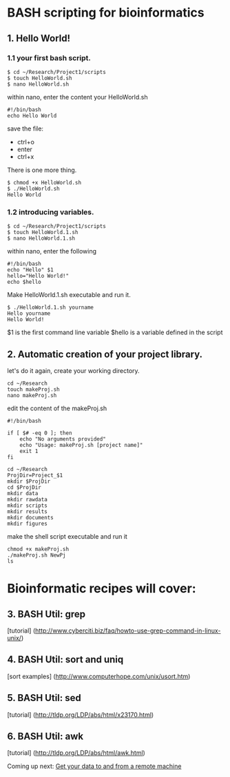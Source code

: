 # BASH scripting for bioinformatics

## 1. Hello World!

### 1.1 your first bash script.

```
$ cd ~/Research/Project1/scripts
$ touch HelloWorld.sh
$ nano HelloWorld.sh
```
within nano, enter the content your HelloWorld.sh

```
#!/bin/bash
echo Hello World
```
save the file:
* ctrl+o
* enter
* ctrl+x

There is one more thing.

```
$ chmod +x HelloWorld.sh
$ ./HelloWorld.sh
Hello World
```

### 1.2 introducing variables.

```
$ cd ~/Research/Project1/scripts
$ touch HelloWorld.1.sh
$ nano HelloWorld.1.sh
```

within nano, enter the following
```
#!/bin/bash    
echo "Hello" $1  
hello="Hello World!"
echo $hello
```

Make HelloWorld.1.sh executable and run it.

```
$ ./HelloWorld.1.sh yourname
Hello yourname
Hello World!

```
$1 is the first command line variable
$hello is a variable defined in the script


## 2. Automatic creation of your project library.

let's do it again, create your working directory.
```
cd ~/Research
touch makeProj.sh
nano makeProj.sh
```

edit the content of the makeProj.sh
```
#!/bin/bash 

if [ $# -eq 0 ]; then
    echo "No arguments provided"
    echo "Usage: makeProj.sh [project name]"
    exit 1
fi

cd ~/Research
ProjDir=Project_$1
mkdir $ProjDir
cd $ProjDir
mkdir data
mkdir rawdata
mkdir scripts
mkdir results
mkdir documents
mkdir figures
```

make the shell script executable and run it
```
chmod +x makeProj.sh
./makeProj.sh NewPj
ls
```

# Bioinformatic recipes will cover:

## 3. BASH Util: grep
    
[tutorial] (http://www.cyberciti.biz/faq/howto-use-grep-command-in-linux-unix/)
    
## 4. BASH Util: sort and uniq
    
[sort examples] (http://www.computerhope.com/unix/usort.htm)
    
## 5. BASH Util: sed
    
[tutorial] (http://tldp.org/LDP/abs/html/x23170.html)
    
## 6. BASH Util: awk
    
[tutorial] (http://tldp.org/LDP/abs/html/awk.html)

Coming up next: [Get your data to and from a remote machine](WorkWithHKSP.md)


